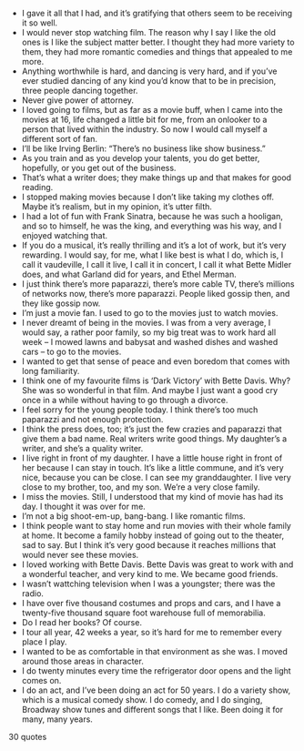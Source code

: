  - I gave it all that I had, and it’s gratifying that others seem to be receiving it so well.
 - I would never stop watching film. The reason why I say I like the old ones is I like the subject matter better. I thought they had more variety to them, they had more romantic comedies and things that appealed to me more.
 - Anything worthwhile is hard, and dancing is very hard, and if you’ve ever studied dancing of any kind you’d know that to be in precision, three people dancing together.
 - Never give power of attorney.
 - I loved going to films, but as far as a movie buff, when I came into the movies at 16, life changed a little bit for me, from an onlooker to a person that lived within the industry. So now I would call myself a different sort of fan.
 - I’ll be like Irving Berlin: “There’s no business like show business.”
 - As you train and as you develop your talents, you do get better, hopefully, or you get out of the business.
 - That’s what a writer does; they make things up and that makes for good reading.
 - I stopped making movies because I don’t like taking my clothes off. Maybe it’s realism, but in my opinion, it’s utter filth.
 - I had a lot of fun with Frank Sinatra, because he was such a hooligan, and so to himself, he was the king, and everything was his way, and I enjoyed watching that.
 - If you do a musical, it’s really thrilling and it’s a lot of work, but it’s very rewarding. I would say, for me, what I like best is what I do, which is, I call it vaudeville, I call it live, I call it in concert, I call it what Bette Midler does, and what Garland did for years, and Ethel Merman.
 - I just think there’s more paparazzi, there’s more cable TV, there’s millions of networks now, there’s more paparazzi. People liked gossip then, and they like gossip now.
 - I’m just a movie fan. I used to go to the movies just to watch movies.
 - I never dreamt of being in the movies. I was from a very average, I would say, a rather poor family, so my big treat was to work hard all week – I mowed lawns and babysat and washed dishes and washed cars – to go to the movies.
 - I wanted to get that sense of peace and even boredom that comes with long familiarity.
 - I think one of my favourite films is ‘Dark Victory’ with Bette Davis. Why? She was so wonderful in that film. And maybe I just want a good cry once in a while without having to go through a divorce.
 - I feel sorry for the young people today. I think there’s too much paparazzi and not enough protection.
 - I think the press does, too; it’s just the few crazies and paparazzi that give them a bad name. Real writers write good things. My daughter’s a writer, and she’s a quality writer.
 - I live right in front of my daughter. I have a little house right in front of her because I can stay in touch. It’s like a little commune, and it’s very nice, because you can be close. I can see my granddaughter. I live very close to my brother, too, and my son. We’re a very close family.
 - I miss the movies. Still, I understood that my kind of movie has had its day. I thought it was over for me.
 - I’m not a big shoot-em-up, bang-bang. I like romantic films.
 - I think people want to stay home and run movies with their whole family at home. It become a family hobby instead of going out to the theater, sad to say. But I think it’s very good because it reaches millions that would never see these movies.
 - I loved working with Bette Davis. Bette Davis was great to work with and a wonderful teacher, and very kind to me. We became good friends.
 - I wasn’t wattching television when I was a youngster; there was the radio.
 - I have over five thousand costumes and props and cars, and I have a twenty-five thousand square foot warehouse full of memorabilia.
 - Do I read her books? Of course.
 - I tour all year, 42 weeks a year, so it’s hard for me to remember every place I play.
 - I wanted to be as comfortable in that environment as she was. I moved around those areas in character.
 - I do twenty minutes every time the refrigerator door opens and the light comes on.
 - I do an act, and I’ve been doing an act for 50 years. I do a variety show, which is a musical comedy show. I do comedy, and I do singing, Broadway show tunes and different songs that I like. Been doing it for many, many years.

30 quotes